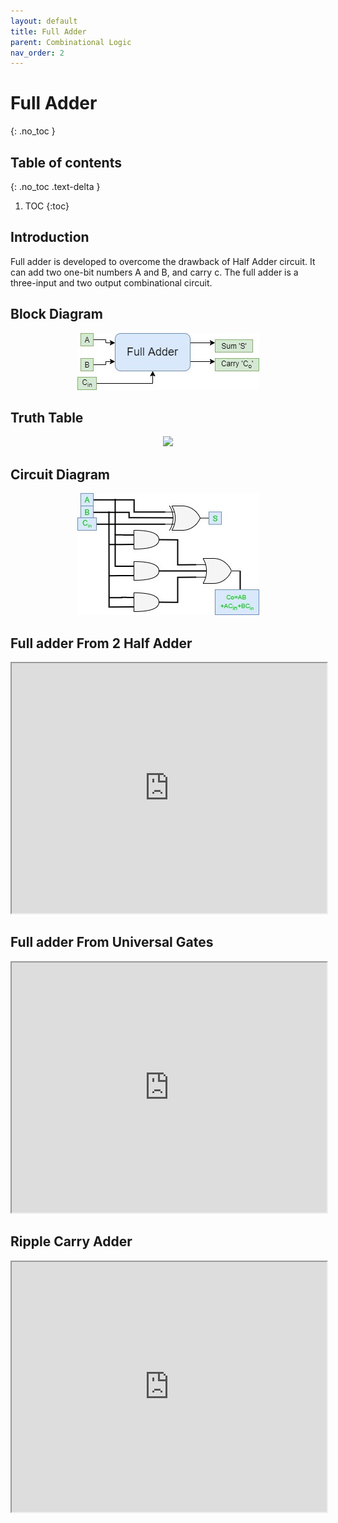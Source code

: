 ```yaml
---
layout: default
title: Full Adder
parent: Combinational Logic
nav_order: 2
---
```


# Full Adder
{: .no_toc }

## Table of contents
{: .no_toc .text-delta }

1. TOC
{:toc}


## Introduction

Full adder is developed to overcome the drawback of Half Adder circuit. 
It can add two one-bit numbers A and B, and carry c. 
The full adder is a three-input and two output combinational circuit.

## Block Diagram

<div style="text-align:center"><img src="../../assets/images/fulladder_blockdiagram.jpg" /></div>


## Truth Table

<div style="text-align:center"><img src="../../assets/images/fulladder_truthtable.jpg" /></div>

## Circuit Diagram

<div style="text-align:center"><img src="../../assets/images/fulladder_circuitdiagram.jpg" /></div>

## Full adder From 2 Half Adder

<iframe width="100%" height="400px" src="https://circuitverse.org/simulator/embed/247" id="projectPreview" scrolling="no" webkitAllowFullScreen mozAllowFullScreen allowFullScreen> </iframe>

## Full adder From Universal Gates 

<iframe width="100%" height="400px" src="https://circuitverse.org/simulator/embed/45277" id="projectPreview" scrolling="no" webkitAllowFullScreen mozAllowFullScreen allowFullScreen> </iframe>

## Ripple Carry Adder

<iframe width="100%" height="400px" src="https://circuitverse.org/simulator/embed/248" id="projectPreview" scrolling="no" webkitAllowFullScreen mozAllowFullScreen allowFullScreen> </iframe>
